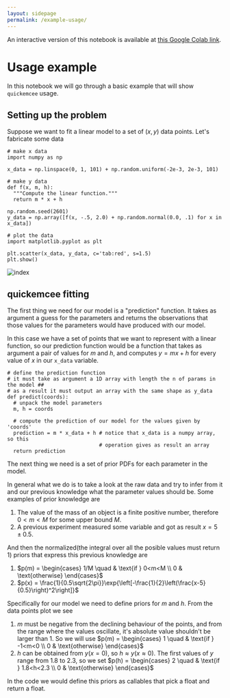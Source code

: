 ```yaml
---
layout: sidepage
permalink: /example-usage/
---
```


An interactive version of this notebook is available at [this Google Colab link](https://colab.research.google.com/drive/1iTPRObgjIBqbWDLrcotOrIIOvBIJySdi?usp=sharing).

# Usage example

In this notebook we will go through a basic example that will show `quickemcee` usage.

## Setting up the problem

Suppose we want to fit a linear model to a set of $(x,y)$ data points. Let's fabricate some data

```
# make x data
import numpy as np

x_data = np.linspace(0, 1, 101) + np.random.uniform(-2e-3, 2e-3, 101)

# make y data
def f(x, m, h):
  """Compute the linear function."""
  return m * x + h

np.random.seed(2601)
y_data = np.array([f(x, -.5, 2.0) + np.random.normal(0.0, .1) for x in x_data])

# plot the data
import matplotlib.pyplot as plt

plt.scatter(x_data, y_data, c='tab:red', s=1.5)
plt.show()
```
![index](https://user-images.githubusercontent.com/94293518/179607405-b171565c-ea4a-4a90-b58e-754ae34bd9e9.png)

## quickemcee fitting

The first thing we need for our model is a "prediction" function. It takes as argument a guess for the parameters and returns the observations that those values for the parameters would have produced with our model.

In this case we have a set of points that we want to represent with a linear function, so our prediction function would be a function that takes as argument a pair of values for $m$ and $h$, and computes $y = mx  + h$ for every value of $x$ in our `x_data` variable.  

```
# define the prediction function
# it must take as argument a 1D array with length the n of params in the model ##
# as a result it must output an array with the same shape as y_data
def predict(coords):
  # unpack the model parameters
  m, h = coords

  # compute the prediction of our model for the values given by 'coords'
  prediction = m * x_data + h # notice that x_data is a numpy array, so this
                              # operation gives as result an array
  return prediction
```

The next thing we need is a set of prior PDFs for each parameter in the model. 

In general what we do is to take a look at the raw data and try to infer from it and our previous knowledge what the parameter values should be. Some examples of prior knowledge are


1.   The value of the mass of an object is a finite positive number, therefore $0<m<M$ for some upper bound $M$.
2.   A previous experiment measured some variable and got as result $x = 5\pm 0.5$.

And then the normalized(the integral over all the posible values must return 1) priors that express this previous knowledge are

1.   $p(m) = \begin{cases} 1/M \quad & \text{if } 0<m<M \\ 0 & \text{otherwise} \end{cases}$
2.   $p(x) = \frac{1}{0.5\sqrt{2\pi}}\exp{\left[-\frac{1}{2}\left(\frac{x-5}{0.5}\right)^2\right]}$

Specifically for our model we need to define priors for $m$ and $h$. From the data points plot we see

1.   $m$ must be negative from the declining behaviour of the points, and from the range where the values oscillate, it's absolute value shouldn't be larger than 1. So we will use $p(m) = \begin{cases} 1 \quad & \text{if } -1<m<0 \\ 0 & \text{otherwise} \end{cases}$
2.   $h$ can be obtained from $y(x=0)$, so $h \approx y(x\approx 0)$. The first values of $y$ range from $1.8$ to $2.3$, so we set $p(h) = \begin{cases} 2 \quad & \text{if } 1.8<h<2.3 \\ 0 & \text{otherwise} \end{cases}$

In the code we would define this priors as callables that pick a float and return a float.

